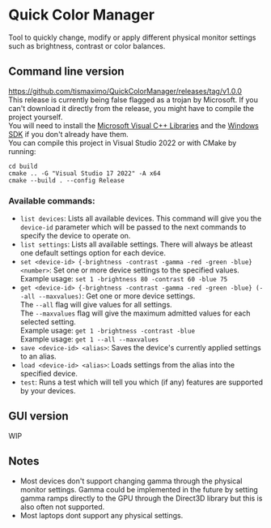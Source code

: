 # Quick Color Manager
Tool to quickly change, modify or apply different physical monitor settings such as brightness, contrast or color balances.
## Command line version  
https://github.com/tismaximo/QuickColorManager/releases/tag/v1.0.0  
This release is currently being false flagged as a trojan by Microsoft. If you can't download it directly from the release, you might have to compile the project yourself.  
You will need to install the [Microsoft Visual C++ Libraries](https://learn.microsoft.com/es-es/cpp/windows/latest-supported-vc-redist?view=msvc-170#latest-supported-redistributable-version) and the [Windows SDK](https://developer.microsoft.com/es-es/windows/downloads/windows-sdk/) if you don't already have them.  
You can compile this project in Visual Studio 2022 or with CMake by running:  
```
cd build  
cmake .. -G "Visual Studio 17 2022" -A x64  
cmake --build . --config Release
```
### Available commands:  
- `list devices`: Lists all available devices. This command will give you the `device-id` parameter which will be passed to the next commands to specify the device to operate on.  
- `list settings`: Lists all available settings. There will always be atleast one default settings option for each device.  
- `set <device-id> {-brightness -contrast -gamma -red -green -blue} <number>`: Set one or more device settings to the specified values.  
Example usage: `set 1 -brightness 80 -contrast 60 -blue 75`  
- `get <device-id> {-brightness -contrast -gamma -red -green -blue} (--all --maxvalues)`: Get one or more device settings.  
The `--all` flag will give values for all settings.  
The `--maxvalues` flag will give the maximum admitted values for each selected setting.  
Example usage: `get 1 -brightness -contrast -blue`  
Example usage: `get 1 --all --maxvalues`
- `save <device-id> <alias>`: Saves the device's currently applied settings to an alias.  
- `load <device-id> <alias>`: Loads settings from the alias into the specified device.
- `test`: Runs a test which will tell you which (if any) features are supported by your devices.
## GUI version
WIP
## Notes
- Most devices don't support changing gamma through the physical monitor settings. Gamma could be implemented in the future by setting gamma ramps directly to the GPU through the Direct3D library but this is also often not supported.  
- Most laptops dont support any physical settings.

